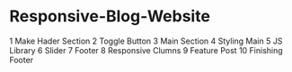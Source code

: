 # Responsive-Blog-Website


1	Make Hader Section
2	Toggle Button
3	Main Section
4	Styling Main
5	JS Library
6	Slider
7	Footer
8	Responsive Clumns
9	Feature Post
10	Finishing Footer

